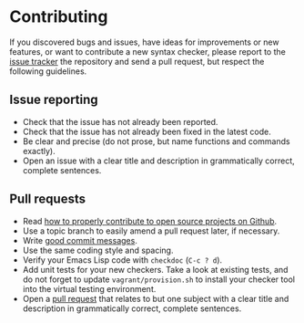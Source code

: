 Contributing
============

If you discovered bugs and issues, have ideas for improvements or new features,
or want to contribute a new syntax checker, please report to the
[issue tracker][1] the repository and send a pull request, but respect the
following guidelines.


Issue reporting
---------------

- Check that the issue has not already been reported.
- Check that the issue has not already been fixed in the latest code.
- Be clear and precise (do not prose, but name functions and commands exactly).
- Open an issue with a clear title and description in grammatically correct,
  complete sentences.


Pull requests
-------------

- Read [how to properly contribute to open source projects on Github][2].
- Use a topic branch to easily amend a pull request later, if necessary.
- Write [good commit messages][3].
- Use the same coding style and spacing.
- Verify your Emacs Lisp code with `checkdoc` (`C-c ? d`).
- Add unit tests for your new checkers.  Take a look at existing tests, and do
  not forget to update `vagrant/provision.sh` to install your checker tool into
  the virtual testing environment.
- Open a [pull request][4] that relates to but one subject with a clear title
  and description in grammatically correct, complete sentences.


[1]: https://github.com/lunaryorn/flycheck/issues
[2]: http://gun.io/blog/how-to-github-fork-branch-and-pull-request
[3]: http://tbaggery.com/2008/04/19/a-note-about-git-commit-messages.html
[4]: https://help.github.com/articles/using-pull-requests
